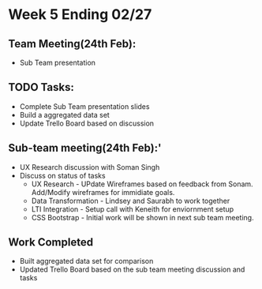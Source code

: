 # Week 5 Ending 02/27

## Team Meeting(24th Feb):
  - Sub Team presentation


## TODO Tasks:
  - Complete Sub Team presentation slides
  - Build a aggregated data set
  - Update Trello Board based on discussion
  
## Sub-team meeting(24th Feb):'
  - UX Research discussion with Soman Singh
  - Discuss on status of tasks
  	- UX Research - UPdate Wireframes based on feedback from Sonam. Add/Modify wireframes for immidiate goals.
	- Data Transformation -  Lindsey and Saurabh to work together
	- LTI Integration - Setup call with Keneith for enviornment setup
	- CSS Bootstrap - Initial work will be shown in next sub team meeting.

## Work Completed
  - Built aggregated data set for comparison
  - Updated Trello Board based on the sub team meeting discussion and tasks